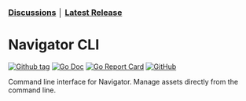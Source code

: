 ### [Discussions](https://github.com/flowshot-io/navigator-cli/discussions) │ [Latest Release](https://github.com/flowshot-io/navigator-cli/releases/latest)

# Navigator CLI

[![Github tag](https://badgen.net/github/tag/flowshot-io/navigator-cli)](https://github.com/flowshot-io/navigator-cli/tags)
[![Go Doc](https://img.shields.io/badge/go-documentation-blue.svg?style=flat-square)](https://pkg.go.dev/github.com/flowshot-io/navigator-cli)
[![Go Report Card](https://goreportcard.com/badge/github.com/flowshot-io/navigator-cli)](https://goreportcard.com/report/github.com/flowshot-io/navigator-cli)
[![GitHub](https://img.shields.io/github/license/flowshot-io/navigator-cli)](https://github.com/flowshot-io/navigator-cli/blob/master/LICENSE)

Command line interface for Navigator. Manage assets directly from the command line.